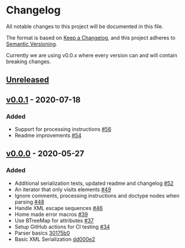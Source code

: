 # Changelog
All notable changes to this project will be documented in this file.

The format is based on [Keep a Changelog](https://keepachangelog.com/en/1.0.0/),
and this project adheres to [Semantic Versioning](https://semver.org/spec/v2.0.0.html).

Currently we are using v0.0.x where every version can and will contain breaking changes.

## [Unreleased]

## [v0.0.1] - 2020-07-18
### Added
- Support for processing instructions [#56]
- Readme improvements [#54]

[#56]: https://github.com/webern/exile/pull/56
[#54]: https://github.com/webern/exile/pull/54

## [v0.0.0] - 2020-05-27
### Added
- Additional serialization tests, updated readme and changelog [#52]
- An iterator that only visits elements [#49]
- Ignore comments, processing instructions and doctype nodes when parsing [#48]
- Handle XML escape sequences [#46]
- Home made error macros [#39]
- Use BTreeMap for attributes [#37]
- Setup GitHub actions for CI testing [#34]
- Parser basics [30175b0]
- Basic XML Serialization [dd000e2]

[#34]: https://github.com/webern/exile/pull/34
[#37]: https://github.com/webern/exile/pull/37
[#39]: https://github.com/webern/exile/pull/39
[#46]: https://github.com/webern/exile/pull/46
[#48]: https://github.com/webern/exile/pull/48
[#49]: https://github.com/webern/exile/pull/49
[#52]: https://github.com/webern/exile/pull/52

<!-- version diff links -->
[Unreleased]: https://github.com/webern/exile/compare/v0.0.1...HEAD
[v0.0.1]: https://github.com/webern/exile/compare/v0.0.0...v0.0.1
[v0.0.0]: https://github.com/webern/exile/releases/tag/v0.0.0
[30175b0]: https://github.com/webern/exile/compare/dd000e2..30175b0
[dd000e2]: https://github.com/webern/exile/tree/dd000e2
